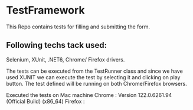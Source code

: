 # TestFramework
This Repo contains tests for filling and submitting the form.

## Following techs tack used:
Selenium,
XUnit,
.NET6,
Chrome/ Firefox drivers.


The tests can be executed from the TestRunner class and since we have used XUNIT we can execute the test by selecting it and clicking on play button.
The test defined will be running on both Chrome/Firefox browsers.

Executed the tests on
Mac machine
Chrome : Version 122.0.6261.94 (Official Build) (x86_64)
Firefox : 




